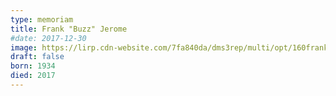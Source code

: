 ```yaml
---
type: memoriam
title: Frank "Buzz" Jerome
#date: 2017-12-30
image: https://lirp.cdn-website.com/7fa840da/dms3rep/multi/opt/160frank-jerome-1920w.jpg
draft: false
born: 1934
died: 2017
---
```

